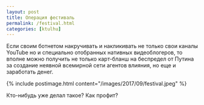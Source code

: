 ```yaml
---
layout: post
title: Операция фестиваль
permalink: /festival.html
categories: [ktulhu]
---
```


Если своим ботнетом накручивать и накликивать не только свои каналы YouTube но и специально отобранных нативных видеоблогеров, то вполне можно получить не только карт-бланш на беспредел от Путина за создание неявной всемирной сети агентов влияния, но еще и заработать денег. 

{% include postimage.html content="/images/2017/09/festival.jpeg" %}

Кто-нибудь уже делал такое? Как профит?
